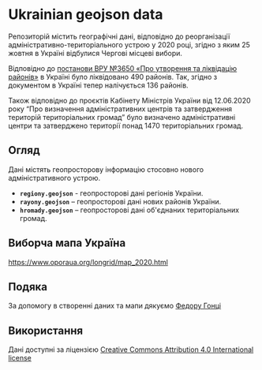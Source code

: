 # Ukrainian geojson data
Репозиторій містить географічні дані, відповідно до реорганізації адміністративно-територіального устрою у 2020 році, згідно з яким 25 жовтня в Україні відбулися Чергові місцеві вибори.

Відповідно до [постанови ВРУ №3650 «Про утворення та ліквідацію районів»](http://w1.c1.rada.gov.ua/pls/zweb2/webproc4_2?id=&pf3516=3650&skl=10) в Україні було ліквідовано 490 районів. Так, згідно з документом в Україні тепер налічується 136 районів.

Також відповідно до проєктів Кабінету Міністрів України від 12.06.2020 року “Про визначення адміністративних центрів та затвердження територій територіальних громад” було визначено адміністративні центри та затверджено території понад 1470 територіальних громад.


## Огляд 
Дані містять геопросторову інформацію стосовно нового адміністративного устрою.

* **`regiony.geojson`** - геопросторові дані регіонів України.
* **`rayony.geojson`** – геопросторові дані нових районів України.
* **`hromady.geojson`** – геопросторові дані об'єднаних територіальних громад.

## Виборча мапа Україна
https://www.oporaua.org/longrid/map_2020.html


## Подяка
За допомогу в створенні даних та мапи дякуємо [Федору Гонці](https://fedir.gontsa.com/)



## Використання

Дані доступні за ліцензією [Creative Commons Attribution 4.0 International license](https://creativecommons.org/licenses/by/4.0/)

